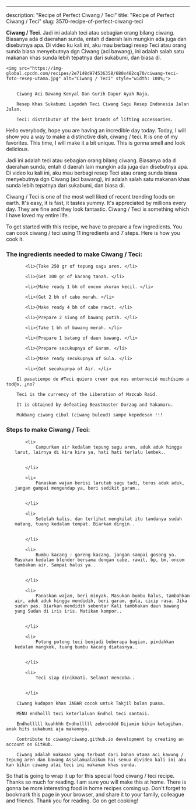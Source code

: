 ---
description: "Recipe of Perfect Ciwang / Teci"
title: "Recipe of Perfect Ciwang / Teci"
slug: 3570-recipe-of-perfect-ciwang-teci

<p>
	<strong>Ciwang / Teci</strong>. 
	Jadi ini adalah teci atau sebagian orang bilang ciwang. Biasanya ada d daerahan sunda, entah d daerah lain mungkin ada juga dan disebutnya apa. Di video ku kali ini, aku mau berbagi resep Teci atau orang sunda biasa menyebutnya dgn Ciwang (aci bawang), ini adalah salah satu makanan khas sunda lebih tepatnya dari sukabumi, dan biasa di.
</p>
<p>
	
	<img src="https://img-global.cpcdn.com/recipes/2e7148d974536358/680x482cq70/ciwang-teci-foto-resep-utama.jpg" alt="Ciwang / Teci" style="width: 100%;">
	
	
		Ciwang Aci Bawang Kenyal Dan Gurih Dapur Ayah Raja.
	
		Resep Khas Sukabumi Lagodeh Teci Ciwang Sagu Resep Indonesia Jalan Jalan.
	
		Teci: distributor of the best brands of lifting accessories.
	
</p>
<p>
	Hello everybody, hope you are having an incredible day today. Today, I will show you a way to make a distinctive dish, ciwang / teci. It is one of my favorites. This time, I will make it a bit unique. This is gonna smell and look delicious.
</p>
	
<p>
	Jadi ini adalah teci atau sebagian orang bilang ciwang. Biasanya ada d daerahan sunda, entah d daerah lain mungkin ada juga dan disebutnya apa. Di video ku kali ini, aku mau berbagi resep Teci atau orang sunda biasa menyebutnya dgn Ciwang (aci bawang), ini adalah salah satu makanan khas sunda lebih tepatnya dari sukabumi, dan biasa di.
</p>
<p>
	Ciwang / Teci is one of the most well liked of recent trending foods on earth. It's easy, it is fast, it tastes yummy. It's appreciated by millions every day. They are fine and they look fantastic. Ciwang / Teci is something which I have loved my entire life.
</p>

<p>
To get started with this recipe, we have to prepare a few ingredients. You can cook ciwang / teci using 11 ingredients and 7 steps. Here is how you cook it.
</p>

<h3>The ingredients needed to make Ciwang / Teci:</h3>

<ol>
	
		<li>{Take 250 gr of tepung sagu aren. </li>
	
		<li>{Get 100 gr of kacang tanah. </li>
	
		<li>{Make ready 1 bh of oncom ukuran kecil. </li>
	
		<li>{Get 2 bh of cabe merah. </li>
	
		<li>{Make ready 4 bh of cabe rawit. </li>
	
		<li>{Prepare 2 siung of bawang putih. </li>
	
		<li>{Take 1 bh of bawang merah. </li>
	
		<li>{Prepare 1 batang of daun bawang. </li>
	
		<li>{Prepare secukupnya of Garam. </li>
	
		<li>{Make ready secukupnya of Gula. </li>
	
		<li>{Get secukupnya of Air. </li>
	
</ol>
<p>
	
		El pasatiempo de #Teci quiero creer que nos enterneció muchísimo a tod@s, ¿no?
	
		Teci is the currency of the Liberation of Mazcab Raid.
	
		It is obtained by defeating Beastmaster Durzag and Yakamaru.
	
		Mukbang ciwang cibul (ciwang buleud) sampe kepedesan !!!
	
</p>

<h3>Steps to make Ciwang / Teci:</h3>

<ol>
	
		<li>
			Campurkan air kedalam tepung sagu aren, aduk aduk hingga larut, lairnya di kira kira ya, hati hati terlalu lembek..
			
			
		</li>
	
		<li>
			Panaskan wajan berisi larutab sagu tadi, terus aduk aduk, jangan gampai mengendap ya, beri sedikit garam..
			
			
		</li>
	
		<li>
			Setelah kalis, dan terlihat mengkilat itu tandanya sudah matang, tuang kedalam tempat. Biarkan dingin..
			
			
		</li>
	
		<li>
			Bumbu kacang : goreng kacang, jangan sampai gosong ya. Masukan kedalam blender bersama dengan cabe, rawit, bp, bm, oncom tambakan air. Sampai halus ya..
			
			
		</li>
	
		<li>
			Panaskan wajan, beri minyak. Masukan bumbu halus, tambahkan air, aduk aduk hingga mendidih, beri garam, gula, cicip rasa. Jika sudah pas. Biarkan mendidih sebentar Kali tambhakan daun bawang yang Sudan di iris iris. Matikan kompor..
			
			
		</li>
	
		<li>
			Potong potong teci benjadi beberapa bagian, pindahkan kedalam mangkok, tuang bumbu kacang diatasnya..
			
			
		</li>
	
		<li>
			Teci siap dinikmati. Selamat mencoba..
			
			
		</li>
	
</ol>

<p>
	
		Ciwang kudapan khas JABAR cocok untuk Takjil bulan puasa.
	
		MENU endholll teci keterlaluan Endhol teci santaii.
	
		Endholllll kuahhhh Endholllll zebrodddd Dijamin bikin ketagihan. anak hits sukabumi aja makannya.
	
		Contribute to ciwang/ciwang.github.io development by creating an account on GitHub.
	
		Ciwang adalah makanan yang terbuat dari bahan utama aci kawung / tepung aren dan bawang Assalamualaikum hai semua divideo kali ini aku kan bikin ciwang atai teci ini makanan khas sunda.
	
</p>

<p>
	So that is going to wrap it up for this special food ciwang / teci recipe. Thanks so much for reading. I am sure you will make this at home. There is gonna be more interesting food in home recipes coming up. Don't forget to bookmark this page in your browser, and share it to your family, colleague and friends. Thank you for reading. Go on get cooking!
</p>
